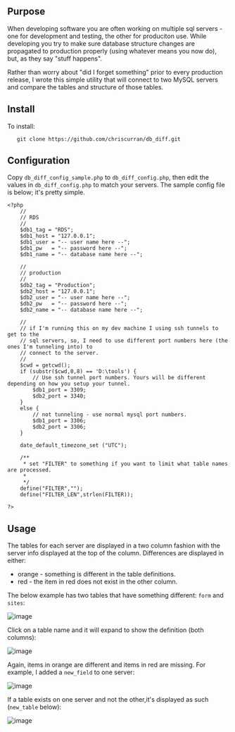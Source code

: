 Purpose
-------

When developing software you are often working on multiple sql servers - one
for development and testing, the other for produciton use. While developing
you try to make sure database structure changes are propagated to production
properly (using whatever means you now do), but, as they say "stuff happens". 

Rather than worry about "did I forget something" prior to every production
release, I wrote this simple utility that will connect to two MySQL servers
and compare the tables and structure of those tables. 

Install
-------
To install:
```
   git clone https://github.com/chriscurran/db_diff.git
```

Configuration
-------------

Copy `db_diff_config_sample.php` to `db_diff_config.php`, then edit the values in `db_diff_config.php` to match your servers. The sample config file is below; it's pretty simple.

```
<?php
	//
	// RDS
	//
	$db1_tag = "RDS";
	$db1_host = "127.0.0.1";
	$db1_user = "-- user name here --";
	$db1_pw   = "-- password here --";
	$db1_name = "-- database name here --";

	// 
	// production
	// 
	$db2_tag = "Production";
	$db2_host = "127.0.0.1";
	$db2_user = "-- user name here --";
	$db2_pw   = "-- password here --";
	$db2_name = "-- database name here --";

	// 
	// if I'm running this on my dev machine I using ssh tunnels to get to the 
	// sql servers, so, I need to use different port numbers here (the ones I'm tunneling into) to 
	// connect to the server.
	//
	$cwd = getcwd();
	if (substr($cwd,0,8) == 'D:\tools') {
		// Use ssh tunnel port numbers. Yours will be different depending on how you setup your tunnel.
		$db1_port = 3309;
		$db2_port = 3340;
	}
	else {
		// not tunneling - use normal mysql port numbers.
		$db1_port = 3306;
		$db2_port = 3306;
	}

	date_default_timezone_set ("UTC");

	/**
	 * set "FILTER" to something if you want to limit what table names are processed.
	 *
	 */
	define("FILTER","");
	define("FILTER_LEN",strlen(FILTER));

?>
```


Usage
-----

The tables for each server are displayed in a two column fashion with the server info displayed at the top of the column. Differences are displayed in either:

* orange - something is different in the table definitions.
* red	 - the item in red does not exist in the other column.

The below example has two tables that have something different: `form` and `sites`:

![image](http://www.planetcurran.com/db_diff/initial_display.png)

Click on a table name and it will expand to show the definition (both columns):

![image](http://www.planetcurran.com/db_diff/form_diff.png)

Again, items in orange are different and items in red are missing. For example, I added a `new_field` to one server:

![image](http://www.planetcurran.com/db_diff/form_diff_col.png)

If a table exists on one server and not the other,it's displayed as such (`new_table` below):

![image](http://www.planetcurran.com/db_diff/diff_table.png)

